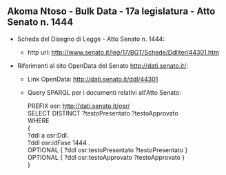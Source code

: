 ## Akoma Ntoso - Bulk Data - 17a legislatura - Atto Senato n. 1444 ##

* Scheda del Disegno di Legge - Atto Senato n. 1444:
	* http url: http://www.senato.it/leg/17/BGT/Schede/Ddliter/44301.htm

* Riferimenti al sito OpenData del Senato http://dati.senato.it/:
	* Link OpenData: http://dati.senato.it/ddl/44301
	* Query SPARQL per i documenti relativi all'Atto Senato:

        PREFIX osr: <http://dati.senato.it/osr/>  
		SELECT DISTINCT ?testoPresentato ?testoApprovato  
		WHERE  
		{  
		    ?ddl a osr:Ddl.  
		    ?ddl osr:idFase 1444 .  
		    OPTIONAL { ?ddl osr:testoPresentato ?testoPresentato }  
		    OPTIONAL { ?ddl osr:testoApprovato ?testoApprovato }  
		}
		